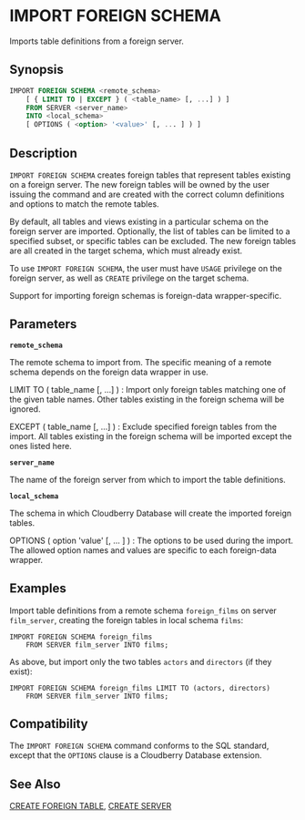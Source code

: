 # IMPORT FOREIGN SCHEMA

Imports table definitions from a foreign server.

## Synopsis

```sql
IMPORT FOREIGN SCHEMA <remote_schema>
    [ { LIMIT TO | EXCEPT } ( <table_name> [, ...] ) ]
    FROM SERVER <server_name>
    INTO <local_schema>
    [ OPTIONS ( <option> '<value>' [, ... ] ) ]
```

## Description

`IMPORT FOREIGN SCHEMA` creates foreign tables that represent tables existing on a foreign server. The new foreign tables will be owned by the user issuing the command and are created with the correct column definitions and options to match the remote tables.

By default, all tables and views existing in a particular schema on the foreign server are imported. Optionally, the list of tables can be limited to a specified subset, or specific tables can be excluded. The new foreign tables are all created in the target schema, which must already exist.

To use `IMPORT FOREIGN SCHEMA`, the user must have `USAGE` privilege on the foreign server, as well as `CREATE` privilege on the target schema.

Support for importing foreign schemas is foreign-data wrapper-specific.

## Parameters

**`remote_schema`**

The remote schema to import from. The specific meaning of a remote schema depends on the foreign data wrapper in use.

LIMIT TO ( table_name [, ...] )
:   Import only foreign tables matching one of the given table names. Other tables existing in the foreign schema will be ignored.

EXCEPT ( table_name [, ...] )
:   Exclude specified foreign tables from the import. All tables existing in the foreign schema will be imported except the ones listed here.

**`server_name`**

The name of the foreign server from which to import the table definitions.

**`local_schema`**

The schema in which Cloudberry Database will create the imported foreign tables.

OPTIONS ( option 'value' [, ... ] )
:   The options to be used during the import. The allowed option names and values are specific to each foreign-data wrapper.


## Examples

Import table definitions from a remote schema `foreign_films` on server `film_server`, creating the foreign tables in local schema `films`:

```
IMPORT FOREIGN SCHEMA foreign_films
    FROM SERVER film_server INTO films;
```

As above, but import only the two tables `actors` and `directors` (if they exist):

```
IMPORT FOREIGN SCHEMA foreign_films LIMIT TO (actors, directors)
    FROM SERVER film_server INTO films;
```

## Compatibility

The `IMPORT FOREIGN SCHEMA` command conforms to the SQL standard, except that the `OPTIONS` clause is a Cloudberry Database extension.

## See Also

[CREATE FOREIGN TABLE](/docs/sql-statements/sql-stmt-create-foreign-table.md), [CREATE SERVER](/docs/sql-statements/sql-stmt-create-server.md)



